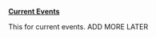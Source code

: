 **[Current Events](/sections/current-events)**
<divider width="w-1/3" />

This for current events. ADD MORE LATER

